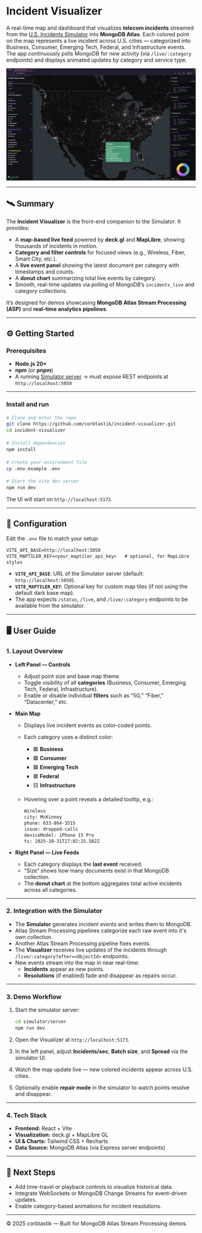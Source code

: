 # Incident Visualizer

A real-time map and dashboard that visualizes **telecom incidents** streamed from the [U.S. Incidents Simulator](https://github.com/corbtastik/simulator) into **MongoDB Atlas**.
Each colored point on the map represents a live incident across U.S. cities — categorized into Business, Consumer, Emerging Tech, Federal, and Infrastructure events.
The app continuously polls MongoDB for new activity (via `/live/:category` endpoints) and displays animated updates by category and service type.

![Incident Visualizer Screenshot](./assets/incident-visualizer-screenshot.jpg)

---

## 🛰 Summary

The **Incident Visualizer** is the front-end companion to the Simulator. It provides:

* A **map-based live feed** powered by **deck.gl** and **MapLibre**, showing thousands of incidents in motion.
* **Category and filter controls** for focused views (e.g., Wireless, Fiber, Smart City, etc.).
* A **live event panel** showing the latest document per category with timestamps and counts.
* A **donut chart** summarizing total live events by category.
* Smooth, real-time updates via polling of MongoDB’s `incidents_live` and category collections.

It’s designed for demos showcasing **MongoDB Atlas Stream Processing (ASP)** and **real-time analytics pipelines**.

---

## ⚙️ Getting Started

### Prerequisites

* **Node.js 20+**
* **npm** (or **pnpm**)
* A running [Simulator server](https://github.com/corbtastik/simulator)
  → must expose REST endpoints at `http://localhost:5050`

---

### Install and run

```bash
# Clone and enter the repo
git clone https://github.com/corbtastik/incident-visualizer.git
cd incident-visualizer

# Install dependencies
npm install

# Create your environment file
cp .env.example .env

# Start the Vite dev server
npm run dev
```

The UI will start on `http://localhost:5173`.

---

## 🔧 Configuration

Edit the `.env` file to match your setup:

```env
VITE_API_BASE=http://localhost:5050
VITE_MAPTILER_KEY=<your_maptiler_api_key>   # optional, for MapLibre styles
```

* **`VITE_API_BASE`**: URL of the Simulator server (default: `http://localhost:5050`).
* **`VITE_MAPTILER_KEY`**: Optional key for custom map tiles (if not using the default dark base map).
* The app expects `/status`, `/live`, and `/live/:category` endpoints to be available from the simulator.

---

## 🖥️ User Guide

### 1. **Layout Overview**

* **Left Panel — Controls**

  * Adjust point size and base map theme.
  * Toggle visibility of all **categories** (Business, Consumer, Emerging Tech, Federal, Infrastructure).
  * Enable or disable individual **filters** such as “5G,” “Fiber,” “Datacenter,” etc.

* **Main Map**

  * Displays live incident events as color-coded points.
  * Each category uses a distinct color:

    * 🟦 **Business**
    * 🟩 **Consumer**
    * 🟪 **Emerging Tech**
    * 🟥 **Federal**
    * 🟨 **Infrastructure**
  * Hovering over a point reveals a detailed tooltip, e.g.:

    ```
    Wireless
    city: McKinney
    phone: 633-864-3515
    issue: dropped-calls
    deviceModel: iPhone 15 Pro
    ts: 2025-10-31T17:02:25.582Z
    ```

* **Right Panel — Live Feeds**

  * Each category displays the **last event** received.
  * “Size” shows how many documents exist in that MongoDB collection.
  * The **donut chart** at the bottom aggregates total active incidents across all categories.

---

### 2. **Integration with the Simulator**

* The **Simulator** generates incident events and writes them to MongoDB.
* Atlas Stream Processing pipelines categorize each raw event into it's own collection.
* Another Atlas Stream Processing pipeline fixes events.
* The **Visualizer** receives live updates of the incidents through `/live/:category?after=<ObjectId>` endpoints.
* New events stream into the map in near real-time:
  * **Incidents** appear as new points.
  * **Resolutions** (if enabled) fade and disappear as repairs occur.

---

### 3. **Demo Workflow**

1. Start the simulator server:

   ```bash
   cd simulator/server
   npm run dev
   ```
2. Open the Visualizer at `http://localhost:5173`.
3. In the left panel, adjust **Incidents/sec**, **Batch size**, and **Spread** via the simulator UI.
4. Watch the map update live — new colored incidents appear across U.S. cities.
5. Optionally enable **repair mode** in the simulator to watch points resolve and disappear.

---

### 4. **Tech Stack**

* **Frontend:** React + Vite
* **Visualization:** deck.gl + MapLibre GL
* **UI & Charts:** Tailwind CSS + Recharts
* **Data Source:** MongoDB Atlas (via Express server endpoints)

---

## 🧭 Next Steps

* Add time-travel or playback controls to visualize historical data.
* Integrate WebSockets or MongoDB Change Streams for event-driven updates.
* Enable category-based animations for incident resolutions.

---

© 2025 corbtastik — Built for MongoDB Atlas Stream Processing demos.
